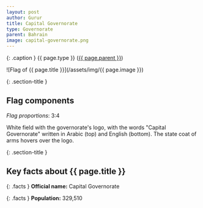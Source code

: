 ```yaml
---
layout: post
author: Gurur
title: Capital Governorate
type: Governorate
parent: Bahrain
image: capital-governorate.png
---
```

{: .caption }
{{ page.type }} ([{{ page.parent }}](/2019/03/13/bahrain.html))

![Flag of {{ page.title }}](/assets/img/{{ page.image }})

{: .section-title }
## Flag components

*Flag proportions*: 3:4

White field with the governorate's logo, with the words "Capital Governorate" written in Arabic (top) and English (bottom). The state coat of arms hovers over the logo.

{: .section-title }
## Key facts about {{ page.title }}

{: .facts }
**Official name:** Capital Governorate

{: .facts }
**Population:** 329,510